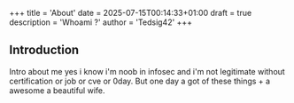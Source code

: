 +++
title = 'About'
date = 2025-07-15T00:14:33+01:00
draft = true
description = 'Whoami ?'
author = 'Tedsig42'
+++

## Introduction

Intro about me yes i know i'm noob in infosec and i'm not legitimate without certification or job or cve 
or 0day. But one day a got of these things + a awesome a beautiful wife.
